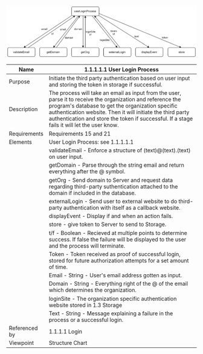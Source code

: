 ![User Login Process Structure Chart](TeamThreeFiles/User%20Login%20Process%20(1).svg)

| Name | 1.1.1.1.1 User Login Process|
| ----------- | ----------- |
| Purpose | Initiate the third party authentication based on user input and storing the token in storage if successful.  |
| Description | The process will take an email as input from the user, parse it to receive the organization and reference the program's database to get the organization specific authentication website. Then it will initiate the third party authentication and store the token if successful. If a stage fails it will let the user know.|
| Requirements | Requirements 15 and 21  |
| Elements | User Login Process: see 1.1.1.1.1  |
|          | validateEmail - Enforce a structure of (text)@(text).(text) on user input.|
|          | getDomain - Parse through the string email and return everything after the @ symbol.|
|          | getOrg - Send domain to Server and request data regarding third-party suthentication attached to the domain if included in the database.|
|          | externalLogin - Send user to external website to do third-party authentication with itself as a callback website.|
|          | displayEvent - Display if and when an action fails.|
|          | store -  give token to Server to send to Storage.|
|          | t/f - Boolean - Recieved at multiple points to determine success. If false the failure will be displayed to the user and the process will terminate.|
|          | Token - Token received as proof of successful login, stored for future authorization attempts for a set amount of time. |
|          | Email - String - User's email address gotten as input. |
|          | Domain - String - Everything right of the @ of the email which determines the organization. |
|          | loginSite - The organization specific authentication website stored in 1.3 Storage |
|          | Text - String - Message explaining a failure in the process or a successful login. |
| Referenced by | 1.1.1.1 Login|
| Viewpoint | Structure Chart |
